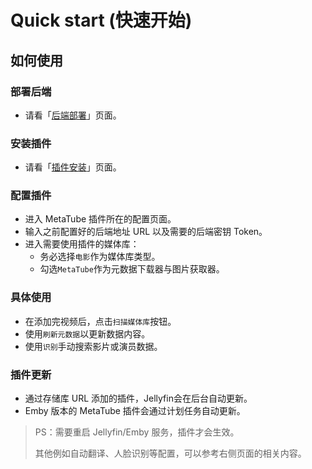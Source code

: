 # Quick start (快速开始)

## 如何使用

### 部署后端

- 请看「[后端部署](./server-deployment.md)」页面。

### 安装插件

- 请看「[插件安装](./plugin-installation.md)」页面。

### 配置插件

- 进入 MetaTube 插件所在的配置页面。
- 输入之前配置好的后端地址 URL 以及需要的后端密钥 Token。
- 进入需要使用插件的媒体库：
  - 务必选择`电影`作为媒体库类型。
  - 勾选`MetaTube`作为元数据下载器与图片获取器。

### 具体使用

- 在添加完视频后，点击`扫描媒体库`按钮。
- 使用`刷新元数据`以更新数据内容。
- 使用`识别`手动搜索影片或演员数据。

### 插件更新

- 通过存储库 URL 添加的插件，Jellyfin会在后台自动更新。
- Emby 版本的 MetaTube 插件会通过计划任务自动更新。

> PS：需要重启 Jellyfin/Emby 服务，插件才会生效。
>
> 其他例如自动翻译、人脸识别等配置，可以参考右侧页面的相关内容。
